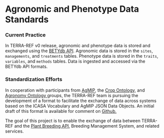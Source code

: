 # Agronomic and Phenotype Data Standards

### Current Practice

In TERRA-REF v0 release, agronomic and phenotype data is stored and exchanged using the [BETYdb API](https://terraref.ncsa.illinois.edu/bety/api/docs). Agronomic data is stored in the `sites`, `managements`, and `treatments` tables. Phenotype data is stored in the `traits`, `variables`, and `methods` tables.  Data is ingested and accessed via the BETYdb API formats.

### Standardization Efforts

In cooperation with participants from [AgMIP](http://research.agmip.org/display/research/Welcome+to+AgMIP+Research), the [Crop Ontology](http://www.cropontology.org/), and [Agronomy Ontology ](https://github.com/AgriculturalSemantics/agro)groups, the TERRA-REF team is pursuing the development of a format to facilitate the exchange of data across systems based on the ICASA Vocabulary and AgMIP JSON Data Objects. An initial draft of this format is available for  comment on [Github.](https://github.com/craig-willis/icasa)

The goal of this project is to enable the exchange of data between TERRA-REF and the [Plant Breeding API](/docs.brapi.apiary.io), Breeding Management System, and related services.

